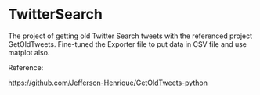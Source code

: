 # TwitterSearch

The project of getting old Twitter Search tweets with the referenced project GetOldTweets.
Fine-tuned the Exporter file to put data in CSV file and use matplot also.

Reference:

https://github.com/Jefferson-Henrique/GetOldTweets-python

